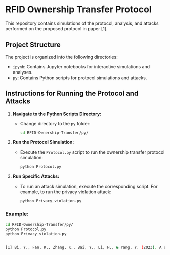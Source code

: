 # RFID Ownership Transfer Protocol
This repository contains simulations of the protocol, analysis, and attacks performed on the proposed protocol in paper [1].

## Project Structure

The project is organized into the following directories:
- `ipynb`: Contains Jupyter notebooks for interactive simulations and analyses.
- `py`: Contains Python scripts for protocol simulations and attacks.

## Instructions for Running the Protocol and Attacks

1. **Navigate to the Python Scripts Directory:**
   - Change directory to the `py` folder:
     ```bash
     cd RFID-Ownership-Transfer/py/
     ```

2. **Run the Protocol Simulation:**
   - Execute the `Protocol.py` script to run the ownership transfer protocol simulation:
     ```bash
     python Protocol.py
     ```

3. **Run Specific Attacks:**
   - To run an attack simulation, execute the corresponding script. For example, to run the privacy violation attack:
     ```bash
     python Privacy_violation.py
     ```

### Example:
```bash
cd RFID-Ownership-Transfer/py/
python Protocol.py
python Privacy_violation.py


[1] Bi, Y., Fan, K., Zhang, K., Bai, Y., Li, H., & Yang, Y. (2023). A secure and efficient two-party protocol enabling ownership transfer of RFID objects. IEEE Internet of Things Journal.
